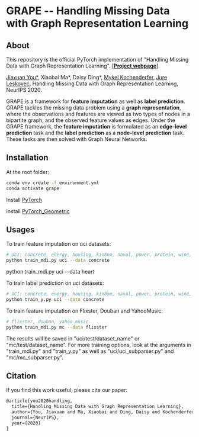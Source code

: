 GRAPE -- Handling Missing Data with Graph Representation Learning
===============================================================================

About
-----
This repository is the official PyTorch implementation of "Handling Missing Data with Graph Representation Learning". [**[Project webpage](http://snap.stanford.edu/grape/)**].

[Jiaxuan You*](https://cs.stanford.edu/~jiaxuan/), Xiaobai Ma\*, Daisy Ding*, [Mykel Kochenderfer](https://mykel.kochenderfer.com/), [Jure Leskovec](https://cs.stanford.edu/people/jure/index.html), Handling Missing Data with Graph Representation Learning, NeurIPS 2020.

GRAPE is a framework for __feature imputation__ as well as __label prediction__. GRAPE tackles the missing data problem using a __graph representation__, where the observations and features are viewed as two types of nodes in a bipartite graph, and the observed feature values as edges. Under the GRAPE framework, the __feature imputation__ is formulated as an __edge-level prediction__ task and the __label prediction__ as a __node-level prediction__ task. These tasks are then solved with Graph Neural Networks.

Installation
------------
At the root folder:
```bash
conda env create -f environment.yml
conda activate grape
```

Install [PyTorch](https://pytorch.org/)

Install [PyTorch_Geometric](https://rusty1s.github.io/pytorch_geometric/build/html/notes/installation.html)

Usages
------

To train feature imputation on uci datasets:
```bash
# UCI: concrete, energy, housing, kin8nm, naval, power, protein, wine, yacht
python train_mdi.py uci --data concrete
```

python train_mdi.py uci --data heart

To train label prediction on uci datasets:
```bash
# UCI: concrete, energy, housing, kin8nm, naval, power, protein, wine, yacht
python train_y.py uci --data concrete
```

To train feature imputation on Flixster, Douban and YahooMusic:
```bash
# flixster, douban, yahoo_music
python train_mdi.py mc --data flixster
```

The results will be saved in "uci/test/dataset_name" or "mc/test/dataset_name". For more training options, look at the arguments in "train_mdi.py" and "train_y.py" as well as "uci/uci_subparser.py" and "mc/mc_subparser.py".

## Citation
If you find this work useful, please cite our paper:
```latex
@article{you2020handling,
  title={Handling Missing Data with Graph Representation Learning},
  author={You, Jiaxuan and Ma, Xiaobai and Ding, Daisy and Kochenderfer, Mykel and Leskovec, Jure},
  journal={NeurIPS},
  year={2020}
}
